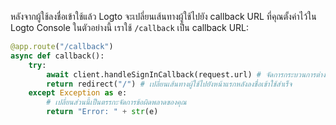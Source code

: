 หลังจากผู้ใช้ลงชื่อเข้าใช้แล้ว Logto จะเปลี่ยนเส้นทางผู้ใช้ไปยัง callback URL ที่คุณตั้งค่าไว้ใน Logto Console ในตัวอย่างนี้ เราใช้ `/callback` เป็น callback URL:

```python
@app.route("/callback")
async def callback():
    try:
        await client.handleSignInCallback(request.url) # จัดการกระบวนการต่าง ๆ
        return redirect("/") # เปลี่ยนเส้นทางผู้ใช้ไปยังหน้าแรกหลังลงชื่อเข้าใช้สำเร็จ
    except Exception as e:
        # เปลี่ยนส่วนนี้เป็นตรรกะจัดการข้อผิดพลาดของคุณ
        return "Error: " + str(e)
```
